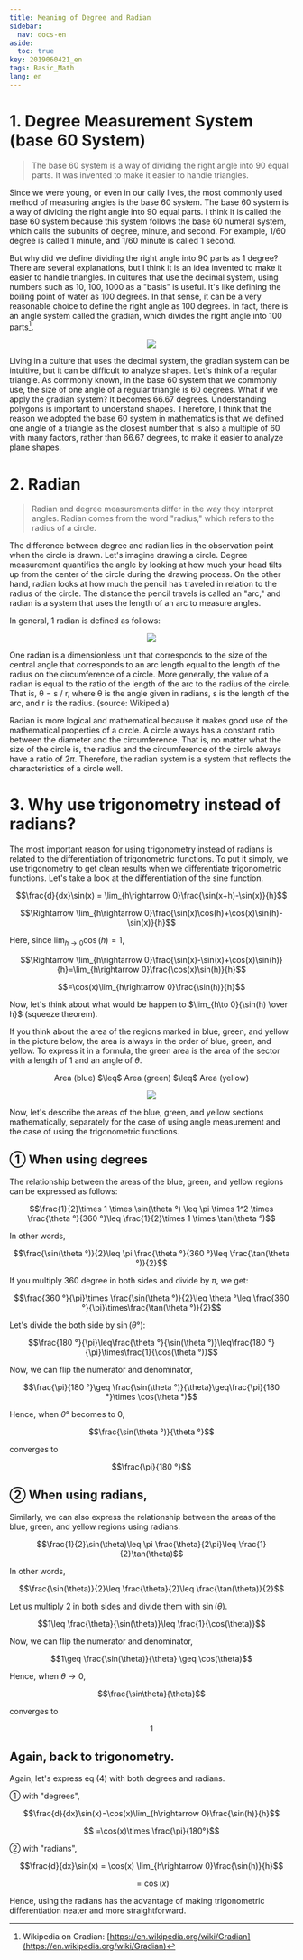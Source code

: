 ```yaml
---
title: Meaning of Degree and Radian
sidebar:
  nav: docs-en
aside:
  toc: true
key: 2019060421_en
tags: Basic_Math
lang: en
---
```


# 1. Degree Measurement System (base 60 System)
> The base 60 system is a way of dividing the right angle into 90 equal parts. It was invented to make it easier to handle triangles.

Since we were young, or even in our daily lives, the most commonly used method of measuring angles is the base 60 system. The base 60 system is a way of dividing the right angle into 90 equal parts. I think it is called the base 60 system because this system follows the base 60 numeral system, which calls the subunits of degree, minute, and second. For example, 1/60 degree is called 1 minute, and 1/60 minute is called 1 second.

But why did we define dividing the right angle into 90 parts as 1 degree? There are several explanations, but I think it is an idea invented to make it easier to handle triangles. In cultures that use the decimal system, using numbers such as 10, 100, 1000 as a "basis" is useful. It's like defining the boiling point of water as 100 degrees. In that sense, it can be a very reasonable choice to define the right angle as 100 degrees. In fact, there is an angle system called the gradian, which divides the right angle into 100 parts[^1].

<p align="center">
  <img src="https://support.esri.com/~/media/Support/GISDictionary/gradian.jpg">
</p>

Living in a culture that uses the decimal system, the gradian system can be intuitive, but it can be difficult to analyze shapes. Let's think of a regular triangle. As commonly known, in the base 60 system that we commonly use, the size of one angle of a regular triangle is 60 degrees. What if we apply the gradian system? It becomes 66.67 degrees. Understanding polygons is important to understand shapes. Therefore, I think that the reason we adopted the base 60 system in mathematics is that we defined one angle of a triangle as the closest number that is also a multiple of 60 with many factors, rather than 66.67 degrees, to make it easier to analyze plane shapes.


# 2. Radian

> Radian and degree measurements differ in the way they interpret angles. 
> Radian comes from the word "radius," which refers to the radius of a circle. 

The difference between degree and radian lies in the observation point when the circle is drawn. Let's imagine drawing a circle. Degree measurement quantifies the angle by looking at how much your head tilts up from the center of the circle during the drawing process. On the other hand, radian looks at how much the pencil has traveled in relation to the radius of the circle. The distance the pencil travels is called an "arc," and radian is a system that uses the length of an arc to measure angles.

In general, 1 radian is defined as follows:

<p align="center">
  <img src="https://raw.githubusercontent.com/angeloyeo/angeloyeo.github.io/master/pics/2-1-%EA%B0%81%EB%8F%84%EB%B2%95%EA%B3%BC_%ED%98%B8%EB%8F%84%EB%B2%95/%EA%B7%B8%EB%A6%BC2.png">
</p>

One radian is a dimensionless unit that corresponds to the size of the central angle that corresponds to an arc length equal to the length of the radius on the circumference of a circle. More generally, the value of a radian is equal to the ratio of the length of the arc to the radius of the circle. That is, θ = s / r, where θ is the angle given in radians, s is the length of the arc, and r is the radius. (source: Wikipedia)

Radian is more logical and mathematical because it makes good use of the mathematical properties of a circle. A circle always has a constant ratio between the diameter and the circumference. That is, no matter what the size of the circle is, the radius and the circumference of the circle always have a ratio of $2\pi$. Therefore, the radian system is a system that reflects the characteristics of a circle well.

# 3. Why use trigonometry instead of radians?

The most important reason for using trigonometry instead of radians is related to the differentiation of trigonometric functions. To put it simply, we use trigonometry to get clean results when we differentiate trigonometric functions. Let's take a look at the differentiation of the sine function.

$$\frac{d}{dx}\sin(x) = \lim_{h\rightarrow 0}\frac{\sin(x+h)-\sin(x)}{h}$$

$$\Rightarrow \lim_{h\rightarrow 0}\frac{\sin(x)\cos(h)+\cos(x)\sin(h)-\sin(x)}{h}$$

Here, since $\lim_{h\rightarrow 0}\cos(h)=1$,

$$\Rightarrow \lim_{h\rightarrow 0}\frac{\sin(x)-\sin(x)+\cos(x)\sin(h)}{h}=\lim_{h\rightarrow 0}\frac{\cos(x)\sin(h)}{h}$$

$$=\cos(x)\lim_{h\rightarrow 0}\frac{\sin(h)}{h}$$


Now, let's think about what would be happen to $\lim_{h\to 0}{\sin(h) \over h}$ (squeeze theorem).

If you think about the area of the regions marked in blue, green, and yellow in the picture below, the area is always in the order of blue, green, and yellow. To express it in a formula, the green area is the area of the sector with a length of 1 and an angle of $\theta$.

<center>Area (blue) $\leq$ Area (green) $\leq$ Area (yellow)</center>

<p align="center">
  <img src="https://raw.githubusercontent.com/angeloyeo/angeloyeo.github.io/master/pics/2-1-%EA%B0%81%EB%8F%84%EB%B2%95%EA%B3%BC_%ED%98%B8%EB%8F%84%EB%B2%95/%EA%B7%B8%EB%A6%BC3.png">
</p>

Now, let's describe the areas of the blue, green, and yellow sections mathematically, separately for the case of using angle measurement and the case of using the trigonometric functions.

## ➀ When using degrees

The relationship between the areas of the blue, green, and yellow regions can be expressed as follows: 

$$\frac{1}{2}\times 1 \times \sin(\theta  °) \leq \pi \times 1^2 \times \frac{\theta °}{360 °}\leq \frac{1}{2}\times 1 \times \tan(\theta °)$$

In other words,

$$\frac{\sin(\theta °)}{2}\leq \pi \frac{\theta °}{360 °}\leq \frac{\tan(\theta °)}{2}$$

If you multiply 360 degree in both sides and divide by $\pi$, we get:

$$\frac{360 °}{\pi}\times \frac{\sin(\theta °)}{2}\leq \theta °\leq \frac{360 °}{\pi}\times\frac{\tan(\theta °)}{2}$$

Let's divide the both side by $\sin(\theta °)$:

$$\frac{180 °}{\pi}\leq\frac{\theta °}{\sin(\theta °)}\leq\frac{180 °}{\pi}\times\frac{1}{\cos(\theta °)}$$

Now, we can flip the numerator and denominator,

$$\frac{\pi}{180 °}\geq \frac{\sin(\theta °)}{\theta}\geq\frac{\pi}{180 °}\times \cos(\theta °)$$

Hence, when $\theta °$ becomes to $0$,

$$\frac{\sin(\theta °)}{\theta  °}$$

converges to

$$\frac{\pi}{180 °}$$

## ➁ When using radians,

Similarly, we can also express the relationship between the areas of the blue, green, and yellow regions using radians.

$$\frac{1}{2}\sin(\theta)\leq \pi \frac{\theta}{2\pi}\leq \frac{1}{2}\tan(\theta)$$

In other words,

$$\frac{\sin(\theta)}{2}\leq \frac{\theta}{2}\leq \frac{\tan(\theta)}{2}$$

Let us multiply 2 in both sides and divide them with $\sin (\theta)$.

$$1\leq \frac{\theta}{\sin(\theta)}\leq \frac{1}{\cos(\theta)}$$

Now, we can flip the numerator and denominator,

$$1\geq \frac{\sin(\theta)}{\theta} \geq \cos(\theta)$$

Hence, when $\theta \to 0$, 

$$\frac{\sin\theta}{\theta}$$

converges to 

$$1$$

## Again, back to trigonometry.

Again, let's express eq (4) with both degrees and radians.

➀ with "degrees",

$$\frac{d}{dx}\sin(x)=\cos(x)\lim_{h\rightarrow 0}\frac{\sin(h)}{h}$$

$$ =\cos(x)\times \frac{\pi}{180°}$$


➁ with "radians",

$$\frac{d}{dx}\sin(x) = \cos(x) \lim_{h\rightarrow 0}\frac{\sin(h)}{h}$$

$$=\cos(x)$$

Hence, using the radians has the advantage of making trigonometric differentiation neater and more straightforward.


[^1]: Wikipedia on Gradian: [https://en.wikipedia.org/wiki/Gradian](https://en.wikipedia.org/wiki/Gradian)


